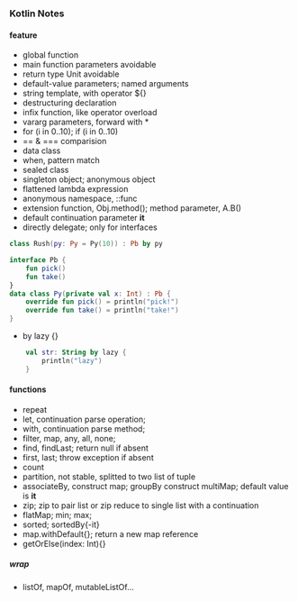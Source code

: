 ### Kotlin Notes
#### feature
* global function
* main function parameters avoidable
* return type Unit avoidable
* default-value parameters; named arguments
* string template, with operator ${}
* destructuring declaration
* infix function, like operator overload
* vararg parameters, forward with *
* for (i in 0..10); if (i in 0..10)
* == & === comparision
* data class
* when, pattern match
* sealed class
* singleton object; anonymous object
* flattened lambda expression
* anonymous namespace, ::func
* extension function, Obj.method(); method parameter, A.B()
* default continuation parameter **it**
* directly delegate; only for interfaces

```kotlin
class Rush(py: Py = Py(10)) : Pb by py 

interface Pb {
    fun pick()
    fun take()
}
data class Py(private val x: Int) : Pb {
    override fun pick() = println("pick!")
    override fun take() = println("take!")
}
```

* by lazy {}
```kotlin
    val str: String by lazy {
        println("lazy")
    }
```

#### functions
* repeat
* let, continuation parse operation;
* with, continuation parse method;
* filter, map, any, all, none; 
* find, findLast; return null if absent
* first, last; throw exception if absent
* count
* partition, not stable, splitted to two list of tuple
* associateBy, construct map; groupBy construct multiMap; default value is **it**
* zip; zip to pair list or zip reduce to single list with a continuation
* flatMap; min; max;
* sorted; sortedBy{-it}
* map.withDefault{}; return a new map reference
* getOrElse(index: Int){}

##### wrap
* listOf, mapOf, mutableListOf...

